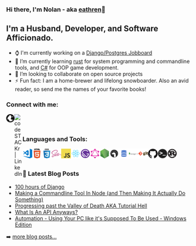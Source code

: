 ### Hi there, I'm Nolan - aka [eathren](https://www.nolanbraman.com/)👋

## I'm a Husband, Developer, and Software Afficionado.

<!-- - ⌚ I'm currently working on a [Node.js Course](https://www.youtube.com/channel/UCfVuYSFQ885-7APPAz9OHHw/videos) -->

- ⌚ I'm currently working on a [Django/Postgres Jobboard](https://www.solists.com/)
- 🌱 I’m currently learning  [rust](https://www.rust-lang.org/) for system programming and commandline tools, and [C#](https://docs.microsoft.com/en-us/dotnet/csharp/) for OOP game development. 
- 👯 I’m looking to collaborate on open source projects
- ⚡ Fun fact: I am a home-brewer and lifelong snowboarder. Also an avid reader, so send me the names of your favorite books!

### Connect with me:

[<img align="left" alt="codeSTACKr.com" width="22px" src="https://raw.githubusercontent.com/iconic/open-iconic/master/svg/globe.svg" />][website]

<!--
[<img align="left" alt="codeSTACKr | YouTube" width="22px" src="https://cdn.jsdelivr.net/npm/simple-icons@v3/icons/youtube.svg" />][youtube]
-->
[<img align="left" alt="codeSTACKr | LinkedIn" width="22px" src="https://cdn.jsdelivr.net/npm/simple-icons@v3/icons/linkedin.svg" />][linkedin]

<br/> 
<br/>

### Languages and Tools:

<img align="left" alt="Visual Studio Code" width="26px" src="https://raw.githubusercontent.com/github/explore/80688e429a7d4ef2fca1e82350fe8e3517d3494d/topics/visual-studio-code/visual-studio-code.png" />
<img align="left" alt="HTML5" width="26px" src="https://raw.githubusercontent.com/github/explore/80688e429a7d4ef2fca1e82350fe8e3517d3494d/topics/html/html.png" />
<img align="left" alt="CSS3" width="26px" src="https://raw.githubusercontent.com/github/explore/80688e429a7d4ef2fca1e82350fe8e3517d3494d/topics/css/css.png" />
<img align="left" alt="Sass" width="26px" src="https://raw.githubusercontent.com/github/explore/80688e429a7d4ef2fca1e82350fe8e3517d3494d/topics/sass/sass.png" />
<img align="left" alt="JavaScript" width="26px" src="https://raw.githubusercontent.com/github/explore/80688e429a7d4ef2fca1e82350fe8e3517d3494d/topics/javascript/javascript.png" />
<img align="left" alt="React" width="26px" src="https://raw.githubusercontent.com/github/explore/80688e429a7d4ef2fca1e82350fe8e3517d3494d/topics/react/react.png" />
<img align="left" alt="Gatsby" width="26px" src="https://raw.githubusercontent.com/github/explore/e94815998e4e0713912fed477a1f346ec04c3da2/topics/gatsby/gatsby.png" />
<img align="left" alt="GraphQL" width="26px" src="https://raw.githubusercontent.com/github/explore/80688e429a7d4ef2fca1e82350fe8e3517d3494d/topics/graphql/graphql.png" />
<img align="left" alt="Node.js" width="26px" src="https://raw.githubusercontent.com/github/explore/80688e429a7d4ef2fca1e82350fe8e3517d3494d/topics/nodejs/nodejs.png" />
<img align="left" alt="Deno" width="26px" src="https://raw.githubusercontent.com/github/explore/361e2821e2dea67711cde99c9c40ed357061cf27/topics/deno/deno.png" />
<img align="left" alt="SQL" width="26px" src="https://raw.githubusercontent.com/github/explore/80688e429a7d4ef2fca1e82350fe8e3517d3494d/topics/sql/sql.png" />
<!-- <img align="left" alt="MySQL" width="26px" src="https://raw.githubusercontent.com/github/explore/80688e429a7d4ef2fca1e82350fe8e3517d3494d/topics/mysql/mysql.png" /> -->
<img align="left" alt="MongoDB" width="26px" src="https://raw.githubusercontent.com/github/explore/80688e429a7d4ef2fca1e82350fe8e3517d3494d/topics/mongodb/mongodb.png" />
<img align="left" alt="Git" width="26px" src="https://raw.githubusercontent.com/github/explore/80688e429a7d4ef2fca1e82350fe8e3517d3494d/topics/git/git.png" />
<img align="left" alt="GitHub" width="26px" src="https://raw.githubusercontent.com/github/explore/78df643247d429f6cc873026c0622819ad797942/topics/github/github.png" />
<img align="left" alt="Terminal" width="26px" src="https://raw.githubusercontent.com/github/explore/80688e429a7d4ef2fca1e82350fe8e3517d3494d/topics/terminal/terminal.png" />
<img align="left" alt="Rust" width="26px" src="https://raw.githubusercontent.com/github/explore/80688e429a7d4ef2fca1e82350fe8e3517d3494d/topics/rust/rust.png" />

<br />
<br />

<!-- ### 📺 Latest YouTube Videos -->

<!-- YOUTUBE:START -->

<!-- YOUTUBE:END -->

### 📕 Latest Blog Posts

<!-- BLOG-POST-LIST:START -->
- [100 hours of Django](https://www.nolanbraman.com/100%20hours%20of%20django/)
- [Making a Commandline Tool In Node (and Then Making It Actually Do Something)](https://www.nolanbraman.com/Making%20a%20Commandline%20Tool%20In%20Node/)
- [Progressing past the Valley of Death AKA Tutorial Hell](https://www.nolanbraman.com/Progressing%20Past%20the%20Valley%20of%20Death/)
- [What Is An API Anyways?](https://www.nolanbraman.com/What%20Is%20An%20API%20Anyways/)
- [Automation - Using Your PC like it's Supposed To Be Used - Windows Edition](https://www.nolanbraman.com/Automation%20-%20Using%20your%20PC%20like%20it's%20Supposed%20To%20Be%20Used/)

<!-- BLOG-POST-LIST:END -->

➡️ [more blog posts...](https://nolanbraman.com)

[website]: https://nolanbraman.com
[youtube]: https://www.youtube.com/channel/UCfVuYSFQ885-7APPAz9OHHw/featured
[linkedin]: https://www.linkedin.com/in/nolanbraman/
